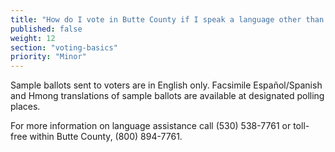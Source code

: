 ```yaml
---
title: "How do I vote in Butte County if I speak a language other than English?"
published: false
weight: 12
section: "voting-basics"
priority: "Minor"
---
```


Sample ballots sent to voters are in English only. Facsimile Español/Spanish and Hmong translations of sample ballots are available at designated polling places.  

For more information on language assistance call (530) 538-7761 or toll-free within Butte County, (800) 894-7761.
